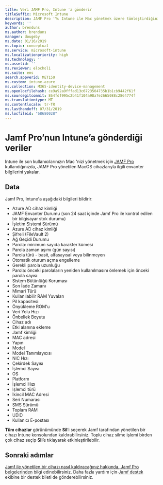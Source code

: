 ```yaml
---
title: Veri JAMF Pro, Intune 'a gönderir
titleSuffix: Microsoft Intune
description: JAMF Pro 'Yu Intune ile Mac yönetmek üzere tümleştirdiğinizde Microsoft Intune, JAMF Pro tarafından gönderilen veri listesini gözden geçirin.
keywords: ''
author: brenduns
ms.author: brenduns
manager: dougeby
ms.date: 01/16/2019
ms.topic: conceptual
ms.service: microsoft-intune
ms.localizationpriority: high
ms.technology: ''
ms.assetid: ''
ms.reviewer: elocholi
ms.suite: ems
search.appverid: MET150
ms.custom: intune-azure
ms.collection: M365-identity-device-management
ms.openlocfilehash: ce9a92a9fffad13c6723504735b1b1cb9442f61f
ms.sourcegitcommit: 864fdf995c2b41f104a98a7e2665088c2864774f
ms.translationtype: MT
ms.contentlocale: tr-TR
ms.lasthandoff: 07/31/2019
ms.locfileid: "68680028"
---
```

# <a name="data-jamf-pro-sends-to-intune"></a>Jamf Pro’nun Intune’a gönderdiği veriler

Intune ile son kullanıcılarınızın Mac 'nizi yönetmek için [JAMF Pro](https://www.jamf.com) kullandığınızda, JAMF Pro yönetilen MacOS cihazlarıyla ilgili envanter bilgilerini yakalar. 

## <a name="data"></a>Data  
Jamf Pro, Intune'a aşağıdaki bilgileri bildirir:  

* Azure AD cihaz kimliği
* JAMF Envanter Durumu (son 24 saat içinde Jamf Pro ile kontrol edilen bir bilgisayar stok durumu)
* İşletim Sistemi Sürümü
* Azure AD cihaz kimliği
* Şifreli (FileVault 2)
* Ağ Geçidi Durumu
* Parola: minimum sayıda karakter kümesi
* Parola zaman aşımı (gün sayısı)
* Parola türü - basit, alfasayısal veya bilinmeyen
* Otomatik oturum açma engelleme
* Gerekli parola uzunluğu
* Parola: önceki parolaların yeniden kullanılmasını önlemek için önceki parola sayısı
* Sistem Bütünlüğü Koruması
* Son İade Zamanı
* Mimari Türü
* Kullanılabilir RAM Yuvaları
* Pil kapasitesi
* Önyükleme ROM'u
* Veri Yolu Hızı
* Önbellek Boyutu
* Cihaz adı
* Etki alanına ekleme
* Jamf kimliği
* MAC adresi
* Yapın
* Model
* Model Tanımlayıcısı
* NIC Hızı
* Çekirdek Sayısı
* İşlemci Sayısı
* OS
* Platform
* İşlemci Hızı
* İşlemci türü
* İkincil MAC Adresi
* Seri Numarası
* SMS Sürümü
* Toplam RAM
* UDID
* Kullanıcı E-postası

**Tüm cihazlar** görünümünde **Sil**’i seçerek Jamf tarafından yönetilen bir cihazı Intune konsolundan kaldırabilirsiniz. Toplu cihaz silme işlemi birden çok cihaz seçip **Sil**’e tıklayarak etkinleştirilebilir.

## <a name="next-steps"></a>Sonraki adımlar
[Jamf ile yönetilen bir cihazı nasıl kaldıracağınız hakkında, Jamf Pro belgelerinden](https://www.jamf.com/jamf-nation/articles/80/unmanaging-computers-while-preserving-their-inventory-information) bilgi edinebilirsiniz. Daha fazla yardım için [Jamf destek](https://www.jamf.com/support/) ekibine bir destek bileti de gönderebilirsiniz. 

